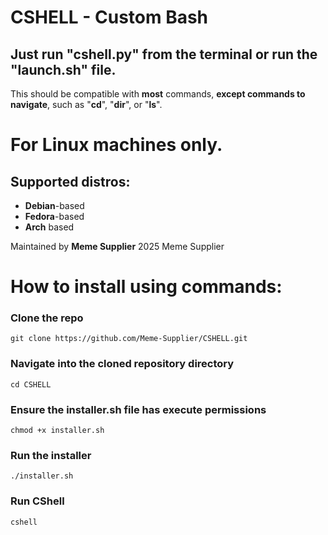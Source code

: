 # CSHELL - Custom Bash
## Just run "cshell.py" from the terminal or run the "launch.sh" file.

This should be compatible with **most** commands, **except commands to navigate**, such as "**cd**", "**dir**", or "**ls**".

# For **Linux** machines only.

## Supported distros:
- **Debian**-based
- **Fedora**-based
- **Arch** based

Maintained by **Meme Supplier**
2025 Meme Supplier

# How to install using commands:

### Clone the repo
`git clone https://github.com/Meme-Supplier/CSHELL.git`

### Navigate into the cloned repository directory
`cd CSHELL`

### Ensure the installer.sh file has execute permissions
`chmod +x installer.sh`

### Run the installer
`./installer.sh`

### Run CShell
`cshell`

